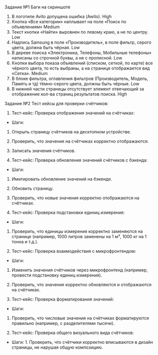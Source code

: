 Задание №1 
 Баги на скриншоте

1.	В логотипе Avito допущена ошибка (Awito). High
2.	Кнопка «Все категории» наплывает на поле «Поиск по объявлениям» Medium
3.	Текст кнопки «Найти» выровнен по левому краю, а не по центру. Low
4.	Надпись Samsung в поле «Производитель», в поле фильтр, серого цвета, должна быть чёрная. Low
5.	В дереве поиска «Электроника, Телефоны, Мобильные телефоны» написаны со строчной буквы, а не с прописной. Low
6.	Кнопки выбора показа объявлений (списком, сеткой, по карте) все чёрного цвета, то есть выбраны, а на странице отображается вид «Сетка». Medium
7.	В блоке фильтра, оглавления фильтров (Производитель, Модель, Память и тд) тёмно-серого цвета, должны быть чёрные. Low
8.	В нижней части страницы отсутствует элемент отвечающий за отображение кол-ва страниц результатов поиска. High


Задание №2
Тест кейсы для проверки счётчиков:
1. Тест-кейс: Проверка отображения значений на счётчиках: 
- Шаги: 
1. Открыть страницу счётчиков на десктопном устройстве. 
2. Проверить, что значения на счётчиках корректно отображаются. 
3. Записать значения счётчиков. 




2. Тест-кейс: Проверка обновления значений счётчиков с бэкенда: 
- Шаги: 
1. Имитировать обновление значений на бэкенде. 
2. Обновить страницу. 
3. Проверить, что новые значения корректно отображаются на счётчиках. 




3. Тест-кейс: Проверка подстановки единиц измерения:
- Шаги: 
1. Проверить, что единицы измерения корректно заменяются на странице (например, 1000 литров заменены на 1 м³, 1000 кг на 1 тонна и т.д.). 



4. Тест-кейс: Проверка взаимодействия с микрофронтендом: 
- Шаги: 
1. Изменить значения счётчиков через микрофронтенд (например, провести подстановку единиц измерения). 
2. Проверить, что значения корректно обновляются и отображаются на счётчиках. 



5. Тест-кейс: Проверка форматирования значений:
- Шаги: 
1. Проверить, что числовые значения на счётчиках форматируются правильно (например, с разделителями тысячи). 



6. Тест-кейс: Проверка общего визуального вида счётчиков:
- Шаги: 1. Проверить, что счётчики корректно вписываются в дизайн страницы, не нарушая общую композицию.
